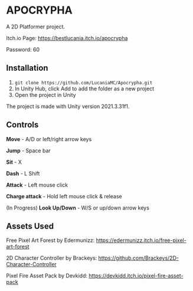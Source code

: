 # APOCRYPHA

A 2D Platformer project.

Itch.io Page: https://bestlucania.itch.io/apocrypha

Password: 60

## Installation

1. `git clone https://github.com/LucaniaMC/Apocrypha.git`
2. In Unity Hub, click Add to add the folder as a new project
3. Open the project in Unity

The project is made with Unity version 2021.3.31f1.

## Controls

**Move** - A/D or left/right arrow keys

**Jump** - Space bar

**Sit** - X

**Dash** - L Shift

**Attack** - Left mouse click

**Charge attack** - Hold left mouse click & release

(In Progress) **Look Up/Down** - W/S or up/down arrow keys

## Assets Used

Free Pixel Art Forest by Edermunizz: https://edermunizz.itch.io/free-pixel-art-forest

2D Character Controller by Brackeys: https://github.com/Brackeys/2D-Character-Controller

Pixel Fire Asset Pack by Devkidd: https://devkidd.itch.io/pixel-fire-asset-pack
